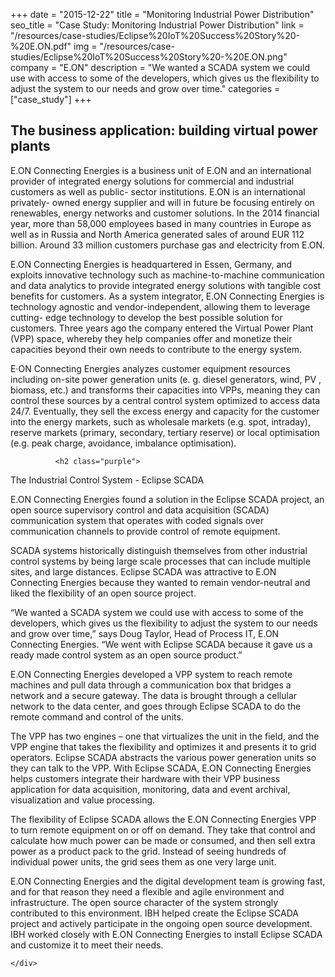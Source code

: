 +++
date = "2015-12-22"
title = "Monitoring Industrial Power Distribution"
seo_title = "Case Study: Monitoring Industrial Power Distribution"
link = "/resources/case-studies/Eclipse%20IoT%20Success%20Story%20-%20E.ON.pdf"
img = "/resources/case-studies/Eclipse%20IoT%20Success%20Story%20-%20E.ON.png"
company = "E.ON"
description = "We wanted a SCADA system we could use with access to some of the developers, which gives us the  flexibility to adjust the system to our needs and grow over time."
categories = ["case_study"]
+++
<div class="row">
    <div class="col-md-12">
        <h2 class="purple">
    The business application: building virtual power plants
        </h2>
        <p>E.ON Connecting Energies is a business unit of E.ON and 
        an international provider of integrated energy solutions 
        for commercial and industrial customers as well as public-
        sector  institutions.  E.ON  is  an  international  privately-
        owned  energy  supplier  and  will  in  future  be  focusing  
        entirely  on  renewables,  energy  networks  and  customer  
        solutions. In the 2014 financial year, more than 58,000 
        employees based in many countries in Europe as well as 
        in Russia and North America generated sales of around 
        EUR 112 billion. Around 33 million customers purchase 
        gas and electricity from E.ON. 
        </p>
        <p>E.ON  Connecting  Energies  is  headquartered  in  Essen,  
        Germany,  and  exploits  innovative  technology  such  as  
        machine-to-machine communication and data analytics 
        to  provide  integrated  energy  solutions  with  tangible  
        cost  benefits  for  customers.  As  a  system  integrator, 
        E.ON  Connecting  Energies  is  technology  agnostic  and  
        vendor-independent, allowing them to leverage cutting-
        edge  technology  to  develop  the  best  possible  solution  
        for  customers.  Three  years  ago  the  company  entered  
        the  Virtual  Power  Plant  (VPP)  space,  whereby  they  help  
        companies offer and monetize their capacities beyond 
        their own needs to contribute to the energy system. 
        </p>
        <p>
        E·ON Connecting Energies analyzes customer equipment 
        resources including on-site power generation units (e. g. 
        diesel generators, wind, PV , biomass, etc.) and transforms 
        their  capacities  into  VPPs,  meaning  they  can  control  
        these sources by a central control system optimized to 
        access data 24/7. Eventually, they sell the excess energy 
        and capacity for the customer into the energy markets, 
        such  as  wholesale  markets  (e.g.  spot,  intraday),  reserve  
        markets  (primary,  secondary,  tertiary  reserve)  or  local  
        optimisation  (e.g.  peak  charge,  avoidance,  imbalance  
        optimisation).
        </p>

              <h2 class="purple">
The Industrial Control System - Eclipse SCADA
</h2>

<p>E.ON Connecting Energies found a solution in the Eclipse SCADA project, an open source supervisory control and data acquisition (SCADA) communication system that operates with coded signals over communication channels to provide control of remote equipment. </p>

<p>SCADA systems historically distinguish themselves from other industrial control systems by being large scale processes that can include multiple sites, and large distances. Eclipse SCADA was attractive to E.ON Connecting Energies because they wanted to remain vendor-neutral and liked the flexibility of an open source project.</p>

<p>“We wanted a SCADA system we could use with access to some of the developers, which gives us the flexibility to adjust the system to our needs and grow over time,” says Doug Taylor, Head of Process IT, E.ON Connecting Energies. “We went with Eclipse SCADA because it gave us a ready made control system as an open source product.”</p>

<p>E.ON Connecting Energies developed a VPP system to reach remote machines and pull data through a communication box that bridges a network and a secure gateway. The data is brought through a cellular network to the data center, and goes through Eclipse SCADA to do the remote command and control of the units.</p>

<p>The VPP has two engines – one that virtualizes the unit in the field, and the VPP engine that takes the flexibility and optimizes it and presents it to grid operators. Eclipse SCADA abstracts the various power generation units so they can talk to the VPP. With Eclipse SCADA, E.ON Connecting Energies helps customers integrate their hardware with their VPP business application for data acquisition, monitoring, data and event archival, visualization and value processing. </p>

<p>The flexibility of Eclipse SCADA allows the E.ON Connecting Energies VPP to turn remote equipment on or off on demand. They take that control and calculate how much power can be made or consumed, and then sell extra power as a product pack to the grid. Instead of seeing hundreds of individual power units, the grid sees them as one very large unit. </p>

<p>E.ON Connecting Energies and the digital development team is growing fast, and for that reason they need a flexible and agile environment and infrastructure. The open source character of the system strongly contributed to this environment. IBH helped create the Eclipse SCADA project and actively participate in the ongoing open source development. IBH worked closely with E.ON Connecting Energies to install Eclipse SCADA and customize it to meet their needs.</p>

    </div>
</div>